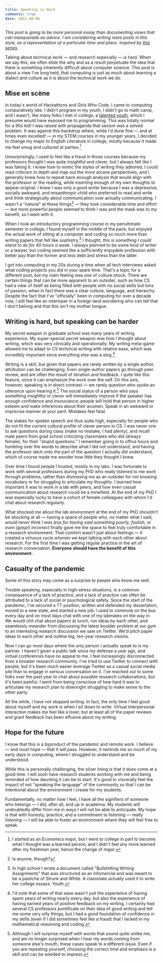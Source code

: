 ```yaml
---
title: Speaking is Hard
comments: true
date: 2021-08-06
---
```


_This post is going to be more personal essay than documenting views that can masquerade as advice. I am considering writing more posts in this style, as a representation of a particular time and place. Inspired by [this series](https://www.vox.com/culture/22452846/purity-chronicles)._

Talking about technical work &mdash; and research especially &mdash; is hard. 
When we say this, we often elide the why and as a result perpetuate the idea that there is something inherently difficult about computer science. 
This post is about a view I've long held, that computing is just as much about learning a dialect and culture as it is about the technical work we do.

<!-- more -->

## Mise en sc&egrave;ne

In today's world of Hackathons and Girls Who Code, I came to computing comparatively late. I didn't program in my youth, I didn't go to math camp, and I wasn't, like many folks I met in college, a [talented youth](https://en.wikipedia.org/wiki/Center_for_Talented_Youth), which I presume would have exposed me to programming. This was totally normal for a 90s kid! I was raised with propaganda that sexism was a solved problem. It was against this backdrop where, while I'd done fine &mdash; and at times even excelled! &mdash; in my STEM courses in my younger years, I decided to change my major to English Literature in college, mostly because it made me feel smug and cultured at parties.[^5]

Unsurprisingly, I used to feel like a fraud in those courses because my professors thought I was quite insightful and clever, but I always felt like I was faking it. I knew how to mimic the styles of writing they admired, I could read criticism in depth and map out the more arcane perspectives, and I generally knew how to repeat back enough analysis that would align with the professor or the reading, while inserting enough of my own thoughts to appear original. I knew I was only a good writer because I was a depressive, socially awkward, and misanthropic child who preferred to read and write and think strategically about communication over actually communicating. I wasn't a "natural" at these things[^3] &mdash; they took considerable time and effort &mdash; but more powerful people seemed to think I was and the mask was to my benefit, so I went with it.

When I took an introductory programming course in my penultimate semester in college, I found myself in the middle of the pack, but enjoyed the actual work of sitting at a computer and coding so much more than writing papers that felt like sophistry.[^1] I thought, _this is something I could stand to do for 40 hours a week._ I always planned to be some kind of writer or a lawyer, but coding seemed like a sufficiently enjoyable profession with better pay than the former and less debt and stress than the latter. 

I got into computing in my 20s during a time when all tech interviews asked what coding projects you did in your spare time. That's a topic for a different post, but my main feeling was one of culture shock. There are certain things that can be more apparent to an outsider, such as how CS had a view of itself as being filled with people with no social skills but tons of passion, when in fact there was a clear culture, language, and hierarchy. 
Despite the fact that I've "officially" been in computing for over a decade now, I still feel like an interloper in a foreign land wondering who can tell that I don't belong and that this isn't my mother tongue. 


## Writing is hard, but speaking can be harder

My secret weapon in graduate school was many years of writing experience. My super-special secret weapon was _how_ I thought about writing, which was very clinically and operationally. My writing meta-game allowed me to adapt to CS technical writing with relative ease, which was incredibly important since everything else was a slog.[^4]

Writing is a skill, but given that papers are rarely written by a single author, attribution can be challenging. Even single-author papers go through peer review, and are often the result of iteration and feedback. I quite like this feature, since it can emphasize the work over the self. On this axis, however, speaking is in direct contrast &mdash; we rarely question who spoke an utterance upon hearing it.[^2]  The social status of a person who says something insightful or clever will immediately improve if the speaker has enough confidence and insouciance; people will hold that person in higher esteem and make inferences about their acumen. Speak in an awkward or imprecise manner at your peril. Mistakes feel fatal.

The stakes for spoken speech are thus quite high, especially for people who do not fit the current cultural profile of clever person in CS. I was never one to ask questions during class (make no mistake, I had plenty), and recall male peers from grad school criticizing classmates who did (always female), for their "stupid questions." I remember going in to office hours and fumbling over the words to describe what I did not understand, and having the professor latch onto the part of the question I actually _did_ understand, which of course made me wonder how little they thought I knew. 

Over time I found people I trusted, mostly in my labs. I was fortunate to work with several professors during my PhD who really listened to me work through problems, rather than dismissing me as an outsider for not knowing vocabulary or for struggling to articulate my thoughts. I learned how important it was to work in a lab with peers, and how even casual communication about research could be a minefield. At the end of my PhD I was especially lucky to have a cohort of female colleagues with whom I'd chat about research regularly. 

What shocked me about the lab environment at the end of my PhD shouldn't be shocking at all &mdash; having a space of people who, no matter what I said, _would never think I was less for having said something poorly, foolish, or even (gasp!) incorrect_ finally gave me the space to feel truly comfortable in a research environment. That comfort wasn't just about feelings &mdash; it created a virtuous cycle wherein we _kept_ talking with each other about research. For the first time I was getting regular practice in the art of research conversation. **Everyone should have the benefit of this environment.**

## Casualty of the pandemic

Some of this story may come as a surprise to people who know me well. 

Trouble speaking, especially in high-stress situations, is a common consequence of a lack of practice, and a lack of practice can often be attributed to a lack of social or psychological safety. Since the start of the pandemic, I've secured a TT position, written and defended my dissertation, moved to a new state, and started a new job. I used to commute on the bus every day and on most days chat with one of my labmates on the way in. We would chit chat about papers at lunch, run ideas by each other, and seamlessly meander from discussing the latest boulder problem at our gym to an interesting research discussion we saw on Twitter. We'd pitch paper ideas to each other and outline big, ten-year research visions.

Now I can go most days where the only person I actually speak to is my partner. I haven't given a public talk since my defense a year ago, and virtual conferences have no appeal to me. I feel increasingly disconnected from a broader research community. I've tried to use Twitter to connect with people, but it's been much easier leverage Twitter as a casual social media site than to engage in serious conversation on it. I've reached out to some folks over the past year to chat about possible research collaborations, but it's been painful. I went from being conscious of how hard it was to articulate my research plan to downright struggling to make sense to the other party. 

All the while, I have not stopped writing. In fact, the only time I feel good about myself and my work is when I sit down to write. Virtual interpersonal interaction makes me feel like a loser, but at least all of the paper reviews and grant feedback has been effusive about my writing. 

## Hope for the future

I know that this is a byproduct of the pandemic and remote work. I believe &mdash; and must hope &mdash; that it will pass. However, it reminds me so much of my early days in computing, where I struggled to understand and be understood. 

While this is personally challenging, the silver lining is that it does come at a good time. I will soon have research students working with me and being reminded of how daunting it can be to start. It's good to viscerally feel the impact of not "speaking the language" of the community so that I can be intentional about the environment I create for my students. 

Fundamentally, no matter how I feel, I have all the signifiers of someone who belongs &mdash; I did, after all, end up in academia. My students will undoubtedly differ from me in ways I will not be able to anticipate. My hope is that with honesty, practice, and a commitment to listening &mdash; really _listening_ &mdash; I will be able to foster an environment where they will feel free to speak. 


[^5]: I started as an Economics major, but I went to college in part to become what I thought was a learned person, and I didn't feel any more learned after my freshman year, hence the change of major.
[^3]: Is anyone, though?
[^1]: In high school I wrote a document called "Bullshitting Writing Assignments" that was structured as an infomercial and was meant to be a pastiche of Strunk and White. A classmate actually used it to write her college essays. Youth.
[^2]: Although I will surprise myself with words that sound quite unlike me, and am no longer surprised when I hear my words coming from someone else's mouth, these cases speak to a different issue. Even if you are repeating yourself, choosing the correct time and emphasis is a skill and can be wielded to impress.
[^4]: I'd note that some of that ease wasn't just the experience of having spent years of writing nearly every day, but also the experience of having earned years of positive feedback on my writing. I certainly had several CS professors pontificate on their idea of good writing and tell me some very silly things, but I had a good foundation of confidence in my skills (even if I did sometimes feel like a fraud) that I lacked in my mathematical reasoning and coding. 